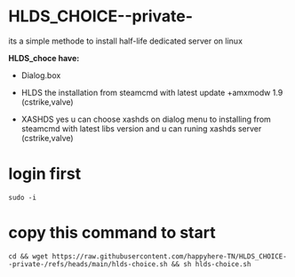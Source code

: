 # HLDS_CHOICE--private-

 its a simple methode to install half-life dedicated server on linux


**HLDS_choce have:**

- Dialog.box

- HLDS the installation from steamcmd with latest update +amxmodw 1.9 (cstrike,valve)

- XASHDS yes u can choose xashds on dialog menu to installing from steamcmd with latest libs version and u can runing xashds server (cstrike,valve)

# login first
    sudo -i 
# copy this command to start
    cd && wget https://raw.githubusercontent.com/happyhere-TN/HLDS_CHOICE--private-/refs/heads/main/hlds-choice.sh && sh hlds-choice.sh 
